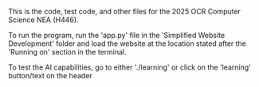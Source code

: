 This is the code, test code, and other files for the 2025 OCR Computer Science NEA (H446).

To run the program, run the 'app.py' file in the 'Simplified Website Development' folder and load the website at the location stated after the 'Running on' section in the terminal.

To test the AI capabilities, go to either './learning' or click on the 'learning' button/text on the header
